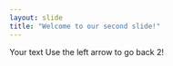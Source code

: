 ```yaml
---
layout: slide
title: "Welcome to our second slide!"
---
```

Your text
Use the left arrow to go back 2!
